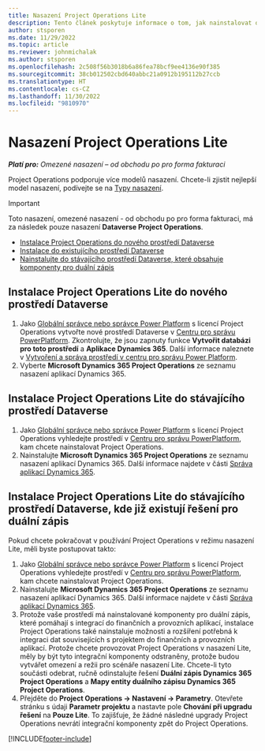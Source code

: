 ```yaml
---
title: Nasazení Project Operations Lite
description: Tento článek poskytuje informace o tom, jak nainstalovat omezené nasazení Project Operations - od obchodu po pro forma fakturaci.
author: stsporen
ms.date: 11/29/2022
ms.topic: article
ms.reviewer: johnmichalak
ms.author: stsporen
ms.openlocfilehash: 2c508f56b3018b6a86fea78bcf9ee4136e90f385
ms.sourcegitcommit: 38cb012502cbd640abbc21a0912b195112b27ccb
ms.translationtype: HT
ms.contentlocale: cs-CZ
ms.lasthandoff: 11/30/2022
ms.locfileid: "9810970"
---
```

# <a name="deploy-project-operations-lite"></a>Nasazení Project Operations Lite

_**Platí pro:** Omezené nasazení – od obchodu po pro forma fakturaci_



Project Operations podporuje více modelů nasazení. Chcete-li zjistit nejlepší model nasazení, podívejte se na [Typy nasazení](determine-deployment-type.md).


> [!IMPORTANT]
> Toto nasazení, omezené nasazení - od obchodu po pro forma fakturaci, má za následek pouze nasazení **Dataverse Project Operations**.

- [Instalace Project Operations do nového prostředí Dataverse](#new)
- [Instalace do existujícího prostředí Dataverse](#existing)
- [Nainstalujte do stávajícího prostředí Dataverse, které obsahuje komponenty pro duální zápis](#existingdw)



## <a name="install-project-operations-lite-to-a-new-dataverse-environment"></a><a name="new"></a>Instalace Project Operations Lite do nového prostředí Dataverse

1. Jako [Globální správce nebo správce Power Platform](/power-platform/admin/global-service-administrators-can-administer-without-license) s licencí Project Operations vytvořte nové prostředí Dataverse v [Centru pro správu PowerPlatform](https://admin.powerplatform.com). Zkontrolujte, že jsou zapnuty funkce **Vytvořit databázi pro toto prostředí** a **Aplikace Dynamics 365**. Další informace naleznete v [Vytvoření a správa prostředí v centru pro správu Power Platform](/power-platform/admin/create-environment#create-an-environment-in-the-power-platform-admin-center).
1. Vyberte **Microsoft Dynamics 365 Project Operations** ze seznamu nasazení aplikací Dynamics 365.


## <a name="install-project-operations-lite-to-an-existing-dataverse-environment"></a><a name="existing"></a>Instalace Project Operations Lite do stávajícího prostředí Dataverse 
1. Jako [Globální správce nebo správce Power Platform](/power-platform/admin/global-service-administrators-can-administer-without-license) s licencí Project Operations vyhledejte prostředí v [Centru pro správu PowerPlatform](https://admin.powerplatform.com), kam chcete nainstalovat Project Operations.
1. Nainstalujte **Microsoft Dynamics 365 Project Operations** ze seznamu nasazení aplikací Dynamics 365. Další informace najdete v části [Správa aplikací Dynamics 365](/power-platform/admin/manage-apps).

## <a name="install-project-operations-lite-to-an-existing-dataverse-environment-where-dual-write-solutions-are-already-present"></a><a name="existingdw"></a>Instalace Project Operations Lite do stávajícího prostředí Dataverse, kde již existují řešení pro duální zápis

Pokud chcete pokračovat v používání Project Operations v režimu nasazení Lite, měli byste postupovat takto:

1. Jako [Globální správce nebo správce Power Platform](/power-platform/admin/global-service-administrators-can-administer-without-license) s licencí Project Operations vyhledejte prostředí v [Centru pro správu PowerPlatform](https://admin.powerplatform.com), kam chcete nainstalovat Project Operations.
1. Nainstalujte **Microsoft Dynamics 365 Project Operations** ze seznamu nasazení aplikací Dynamics 365. Další informace najdete v části [Správa aplikací Dynamics 365](/power-platform/admin/manage-apps).
1. Protože vaše prostředí má nainstalované komponenty pro duální zápis, které pomáhají s integrací do finančních a provozních aplikací, instalace Project Operations také nainstaluje možnosti a rozšíření potřebná k integraci dat souvisejících s projektem do finančních a provozních aplikací. Protože chcete provozovat Project Operations v nasazení Lite, měly by být tyto integrační komponenty odstraněny, protože budou vytvářet omezení a režii pro scénáře nasazení Lite. Chcete-li tyto součásti odebrat, ručně odinstalujte řešení **Duální zápis Dynamics 365 Project Operations** a **Mapy entity duálního zápisu Dynamics 365 Project Operations**.
1. Přejděte do **Project Operations -> Nastavení -> Parametry**. Otevřete stránku s údaji **Parametr projektu** a nastavte pole **Chování při upgradu řešení** na **Pouze Lite**. To zajišťuje, že žádné následné upgrady Project Operations nevrátí integrační komponenty zpět do Project Operations.  

[!INCLUDE[footer-include](../includes/footer-banner.md)]
